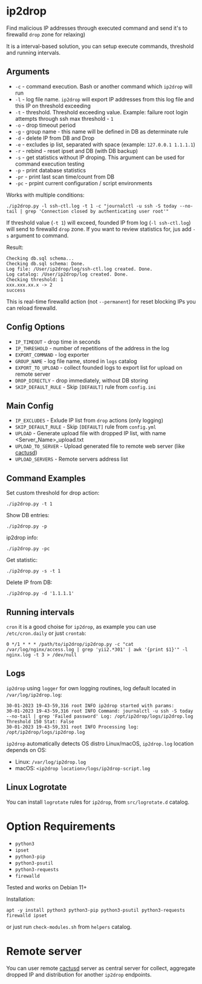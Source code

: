 # ip2drop

Find malicious IP addresses through executed command and send it's to firewalld `drop` zone for relaxing)

It is a interval-based solution, you can setup execute commands, threshold and running intervals.

## Arguments

* `-c` - command execution. Bash or another command which `ip2drop` will run
* `-l` - log file name. `ip2drop` will export IP addresses from this log file and this IP on threshold exceeding
* `-t` - threshold. Threshold exceeding value. Example: failure root login attempts through ssh max threshold - `1`
* `-o` - drop timeout period
* `-g` - group name - this name will be defined in DB as determinate rule
* `-d` - delete IP from DB and Drop
* `-e` - excludes ip list, separated with space (example: `127.0.0.1 1.1.1.1`)
* `-r` - rebind - reset ipset and DB (with DB backup)
* `-s` - get statistics without IP droping. This argument can be used for command execution testing
* `-p` - print database statistics
* `-pr` - print last scan time/count from DB
* `-pc` - prpint current configuration / script environments

Works with multiple conditions:

```
./ip2drop.py -l ssh-ctl.log -t 1 -c "journalctl -u ssh -S today --no-tail | grep 'Connection closed by authenticating user root'"
```

If threshold value (`-t 1`) will exceed, founded IP from log (`-l ssh-ctl.log`) will send to firewalld `drop` zone. 
If you want to review statistics for, jus add `-s` argument to command.

Result:

```
Checking db.sql schema...
Checking db.sql schema: Done.
Log file: /User/ip2drop/log/ssh-ctl.log created. Done.
Log catalog: /User/ip2drop/log created. Done.
Checking threshold: 1
xxx.xxx.xx.x -> 2
success
```

This is real-time firewalld action (not `--permanent`) for reset blocking IPs you can reload firewalld.

## Config Options

* `IP_TIMEOUT` - drop time in seconds
* `IP_THRESHOLD` - number of repetitions of the address in the log
* `EXPORT_COMMAND` - log exporter
* `GROUP_NAME` - log file name, stored in `logs` catalog
* `EXPORT_TO_UPLOAD` - collect founded logs to export list for upload on remote server
* `DROP_DIRECTLY` - drop immediately, without DB storing
* `SKIP_DEFAULT_RULE` - Skip `[DEFAULT]` rule from `config.ini`

## Main Config

* `IP_EXCLUDES` - Exlude IP list from `drop` actions (only logging) 
* `SKIP_DEFAULT_RULE` - Skip `[DEFAULT]` rule from `config.yml`
* `UPLOAD` - Generate upload file with dropped IP list, with name <Server_Name>_upload.txt
* `UPLOAD_TO_SERVER` - Upload generated file to remote web server (like [cactusd](https://github.com/m0zgen/cactusd))
* `UPLOAD_SERVERS` - Remote servers address list

## Command Examples

Set custom threshold for drop action:
```
./ip2drop.py -t 1
```

Show DB entries:
```
./ip2drop.py -p
```

ip2drop info:
```
./ip2drop.py -pc
```

Get statistic:
```
./ip2drop.py -s -t 1
```

Delete IP from DB:
```
./ip2drop.py -d '1.1.1.1'
```

## Running intervals

`cron` it is a good choise for `ip2drop`, as example you can use `/etc/cron.daily` or just `crontab`:

```
0 */1 * * * /path/to/ip2drop/ip2drop.py -c "cat /var/log/nginx/access.log | grep 'yii2.*301' | awk '{print $1}'" -l nginx.log -t 3 > /dev/null
```

## Logs

`ip2drop` using `logger` for own logging routines, log default located in `/var/log/ip2drop.log`:
```
30-01-2023 19-43-59,316 root INFO ip2drop started with params:
30-01-2023 19-43-59,316 root INFO Command: journalctl -u ssh -S today --no-tail | grep 'Failed password' Log: /opt/ip2drop/logs/ip2drop.log Threshold 150 Stat: False
30-01-2023 19-43-59,331 root INFO Processing log: /opt/ip2drop/logs/ip2drop.log
```
`ip2drop` automatically detects OS distro Linux/macOS, `ip2drop.log` location depends on OS:

* Linux: `/var/log/ip2drop.log`
* macOS: `<ip2drop location>/logs/ip2drop-script.log`

## Linux Logrotate

You can install `logrotate` rules for `ip2drop`, from `src/logrotate.d` catalog.

# Option Requirements

* `python3`
* `ipset`
* `python3-pip`
* `python3-psutil`
* `python3-requests`
* `firewalld`

Tested and works on Debian 11+

Installation:
```shell
apt -y install python3 python3-pip python3-psutil python3-requests firewalld ipset
```

or just run `check-modules.sh` from `helpers` catalog.

# Remote server

You can user remote [cactusd](https://github.com/m0zgen/cactusd) server as central server for collect, aggregate dropped IP and 
distribution for another `ip2drop` endpoints.